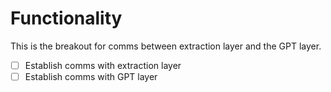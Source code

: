 # Functionality

This is the breakout for comms between extraction layer and the GPT layer.

- [ ] Establish comms with extraction layer
- [ ] Establish comms with GPT layer
